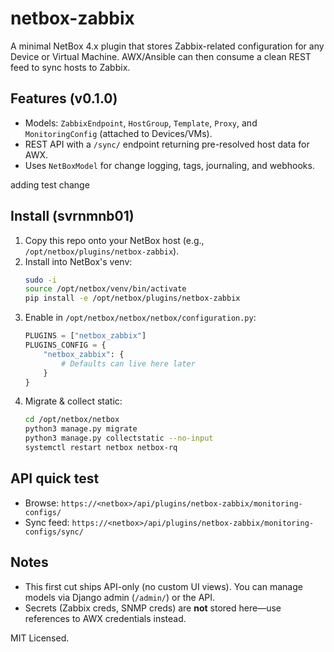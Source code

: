 # netbox-zabbix

A minimal NetBox 4.x plugin that stores Zabbix-related configuration for any Device or Virtual Machine.
AWX/Ansible can then consume a clean REST feed to sync hosts to Zabbix.

## Features (v0.1.0)
- Models: `ZabbixEndpoint`, `HostGroup`, `Template`, `Proxy`, and `MonitoringConfig` (attached to Devices/VMs).
- REST API with a `/sync/` endpoint returning pre-resolved host data for AWX.
- Uses `NetBoxModel` for change logging, tags, journaling, and webhooks.

adding test change

## Install (svrnmnb01)
1. Copy this repo onto your NetBox host (e.g., `/opt/netbox/plugins/netbox-zabbix`).
2. Install into NetBox's venv:
   ```bash
   sudo -i
   source /opt/netbox/venv/bin/activate
   pip install -e /opt/netbox/plugins/netbox-zabbix
   ```
3. Enable in `/opt/netbox/netbox/netbox/configuration.py`:
   ```python
   PLUGINS = ["netbox_zabbix"]
   PLUGINS_CONFIG = {
       "netbox_zabbix": {
           # Defaults can live here later
       }
   }
   ```
4. Migrate & collect static:
   ```bash
   cd /opt/netbox/netbox
   python3 manage.py migrate
   python3 manage.py collectstatic --no-input
   systemctl restart netbox netbox-rq
   ```

## API quick test
- Browse: `https://<netbox>/api/plugins/netbox-zabbix/monitoring-configs/`
- Sync feed: `https://<netbox>/api/plugins/netbox-zabbix/monitoring-configs/sync/`

## Notes
- This first cut ships API-only (no custom UI views). You can manage models via Django admin (`/admin/`) or the API.
- Secrets (Zabbix creds, SNMP creds) are **not** stored here—use references to AWX credentials instead.

MIT Licensed.
